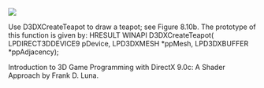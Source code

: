 [![](http://img.youtube.com/vi/aaQgp3a00jg/0.jpg)](http://www.youtube.com/watch?v=aaQgp3a00jg "Chapter 8 - Exercise 4 - Wireframe Teapots")

Use D3DXCreateTeapot to draw a teapot; see Figure 8.10b. The prototype of this function is given by:
HRESULT WINAPI D3DXCreateTeapot(
LPDIRECT3DDEVICE9 pDevice,
LPD3DXMESH *ppMesh,
LPD3DXBUFFER *ppAdjacency);

Introduction to 3D Game Programming with DirectX 9.0c: A Shader Approach by Frank D. Luna.
